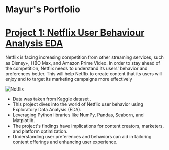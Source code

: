 # Mayur's Portfolio


# [Project 1: Netflix User Behaviour Analysis EDA](https://github.com/mayurpaunikar7/Netflix-User-Behaviour-Analysis)

Netflix is facing increasing competition from other streaming services, such as Disney+, HBO Max, and Amazon Prime Video.
In order to stay ahead of the competition, Netflix needs to understand its users' behavior and preferences better.
This will help Netflix to create content that its users will enjoy and to target its marketing campaigns more effectively

![Netflix](BrandAssets_Logos_01-Wordmark.jpg)

* Data was taken from Kaggle dataset .
* This project dives into the world of Netflix user behavior using Exploratory Data Analysis (EDA). 
* Leveraging Python libraries like NumPy, Pandas, Seaborn, and Matplotlib.
* The project's findings have implications for content creators, marketers, and platform optimization. 
* Understanding user preferences and behaviors can aid in tailoring content offerings and enhancing user experience.






